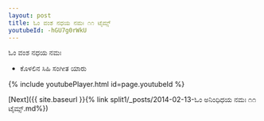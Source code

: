 ```yaml
---
layout: post
title: ಓಂ ವಂಶ ನಧಯ ನಮಃ ೧೧ ಟೈಮ್ಸ್
youtubeId: -hGU7g0rWkU
---
```

 
 
 ಓಂ ವಂಶ ನಧಯ ನಮಃ  
 
 -  ಕೊಳಲಿನ ಸಿಹಿ ಸಂಗೀತ ಯಾರು 
 
  
 
  
 
 
 
 
 
 


{% include youtubePlayer.html id=page.youtubeId %}
 
[Next]({{ site.baseurl }}{% link  split1/_posts/2014-02-13-ಓಂ ಅನಿಂಧಿಧಯ ನಮಃ ೧೧ ಟೈಮ್ಸ್.md%})
 
